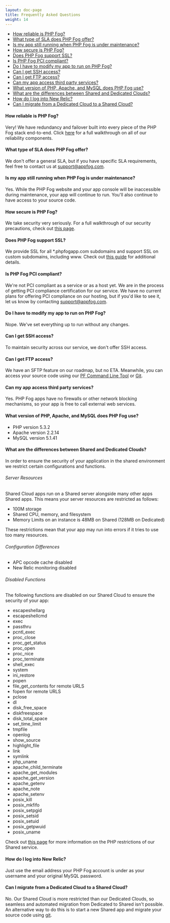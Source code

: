 ```yaml
---
layout: doc-page
title: Frequently Asked Questions
weight: 14
---
```


* [How reliable is PHP Fog?](#reliable)
* [What type of SLA does PHP Fog offer?](#sla)
* [Is my app still running when PHP Fog is under maintenance?](#maintenance)
* [How secure is PHP Fog?](#secure)
* [Does PHP Fog support SSL?](#ssl)
* [Is PHP Fog PCI compliant? ](#pci)
* [Do I have to modify my app to run on PHP Fog?](#modify)
* [Can I get SSH access?](#ssh)
* [Can I get FTP access?](#ftp)
* [Can my app access third party services?](#3rdparty)
* [What version of PHP, Apache, and MySQL does PHP Fog use?](#version)
* [What are the differences between Shared and Dedicated Clouds?](#sharedvdedicated)
* [How do I log into New Relic? ](#newrelic)
* [Can I migrate from a Dedicated Cloud to a Shared Cloud?](#migrate)

#### <a id="reliable"></a> How reliable is PHP Fog?

Very! We have redundancy and failover built into every piece of the PHP Fog stack end-to-end. Click [here](/reliability) for a full walkthrough on all of our reliability components.

#### <a id="sla"></a> What type of SLA does PHP Fog offer?

We don't offer a general SLA, but if you have specific SLA requirements, feel free to contact us at [support@appfog.com](mailto:support@appfog.com). 

#### <a id="maintenance"></a> Is my app still running when PHP Fog is under maintenance?

Yes. While the PHP Fog website and your app console will be inaccessible during maintenance, your app will continue to run. You'll also continue to have access to your source code. 

#### <a id="secure"></a> How secure is PHP Fog?

We take security very seriously. For a full walkthrough of our security precautions, check out [this page](/security).

#### <a id="ssl"></a> Does PHP Fog support SSL?

We provide SSL for all *.phpfogapp.com subdomains and support SSL on custom subdomains, including www. Check out [this guide](/customize/ssl) for additional details.

#### <a id="pci"></a> Is PHP Fog PCI compliant? 

We're not PCI compliant as a service or as a host yet. We are in the process of getting PCI compliance certification for our service. We have no current plans for offering PCI compliance on our hosting, but if you'd like to see it, let us know by contacting [support@appfog.com](mailto:support@appfog.com).

#### <a id="modify"></a> Do I have to modify my app to run on PHP Fog?

Nope. We've set everything up to run without any changes.

#### <a id="ssh"></a> Can I get SSH access?

To maintain security across our service, we don't offer SSH access. 

#### <a id="ftp"></a> Can I get FTP access?

We have an SFTP feature on our roadmap, but no ETA. Meanwhile, you can access your source code using our [PF Command Line Tool](/getting-started/pf-command-line-tool) or [Git](/getting-started/git).

#### <a id="3rdparty"></a> Can my app access third party services?

Yes. PHP Fog apps have no firewalls or other network blocking mechanisms, so your app is free to call external web services.

#### <a id="version"></a> What version of PHP, Apache, and MySQL does PHP Fog use?

* PHP version 5.3.2
* Apache version 2.2.14
* MySQL version 5.1.41

#### <a id="sharedvdedicated"></a>What are the differences between Shared and Dedicated Clouds?

In order to ensure the security of your application in the shared environment we restrict certain configurations and functions.

###### Server Resources

Shared Cloud apps run on a Shared server alongside many other apps Shared apps. This means your server resources are restricted as follows:

* 100M storage
* Shared CPU, memory, and filesystem
* Memory Limits on an instance is 48MB on Shared (128MB on Dedicated)

These restrictions mean that your app may run into errors if it tries to use too many resources.

###### Configuration Differences

* APC opcode cache disabled
* New Relic monitoring disabled

###### Disabled Functions

The following functions are disabled on our Shared Cloud to ensure the security of your app:

* escapeshellarg
* escapeshellcmd
* exec
* passthru
* pcntl_exec
* proc_close
* proc_get_status
* proc_open
* proc_nice
* proc_terminate
* shell_exec
* system
* ini_restore
* popen
* file_get_contents for remote URLS
* fopen for remote URLS
* pclose
* dl
* disk_free_space
* diskfreespace
* disk_total_space
* set_time_limit
* tmpfile
* openlog
* show_source
* highlight_file
* link
* symlink
* php_uname
* apache_child_terminate
* apache_get_modules
* apache_get_version
* apache_getenv
* apache_note
* apache_setenv
* posix_kill
* posix_mkfifo
* posix_setpgid
* posix_setsid
* posix_setuid
* posix_getpwuid
* posix_uname

Check out [this page](http://limits.phpfogapp.com/) for more information on the PHP restrictions of our Shared service. 

#### <a id="newrelic"></a> How do I log into New Relic? 

Just use the email address your PHP Fog account is under as your username and your original MySQL password. 

#### <a id="migrate"></a> Can I migrate from a Dedicated Cloud to a Shared Cloud?

No. Our Shared Cloud is more restricted than our Dedicated Clouds, so seamless and automated migration from Dedicated to Shared isn't possible. An alternative way to do this is to start a new Shared app and migrate your source code using [git](/getting-started/git).
